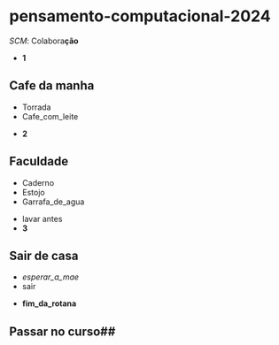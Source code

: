 # pensamento-computacional-2024
*SCM*: Colabora**ção**

- **1**
 ## Cafe da manha ##
  * Torrada
  * Cafe_com_leite
- **2**
 ## Faculdade ##
  * Caderno
  * Estojo
  * Garrafa_de_agua
   - lavar antes
- **3**
 ## Sair de casa ##
* *esperar_a_mae*
* sair
- **fim_da_rotana**
 ## Passar no curso##